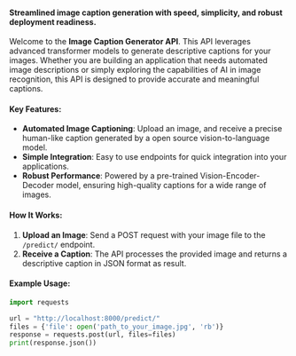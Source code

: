 #### Streamlined image caption generation with speed, simplicity, and robust deployment readiness.

Welcome to the **Image Caption Generator API**. This API leverages advanced transformer models to generate descriptive captions for your images. Whether you are building an application that needs automated image descriptions or simply exploring the capabilities of AI in image recognition, this API is designed to provide accurate and meaningful captions.

#### Key Features:

- **Automated Image Captioning**: Upload an image, and receive a precise human-like caption generated by a open source vision-to-language model.
- **Simple Integration**: Easy to use endpoints for quick integration into your applications.
- **Robust Performance**: Powered by a pre-trained Vision-Encoder-Decoder model, ensuring high-quality captions for a wide range of images.

#### How It Works:

1. **Upload an Image**: Send a POST request with your image file to the `/predict/` endpoint.
2. **Receive a Caption**: The API processes the provided image and returns a descriptive caption in JSON format as result.

#### Example Usage:

```python
import requests

url = "http://localhost:8000/predict/"
files = {'file': open('path_to_your_image.jpg', 'rb')}
response = requests.post(url, files=files)
print(response.json())
```
